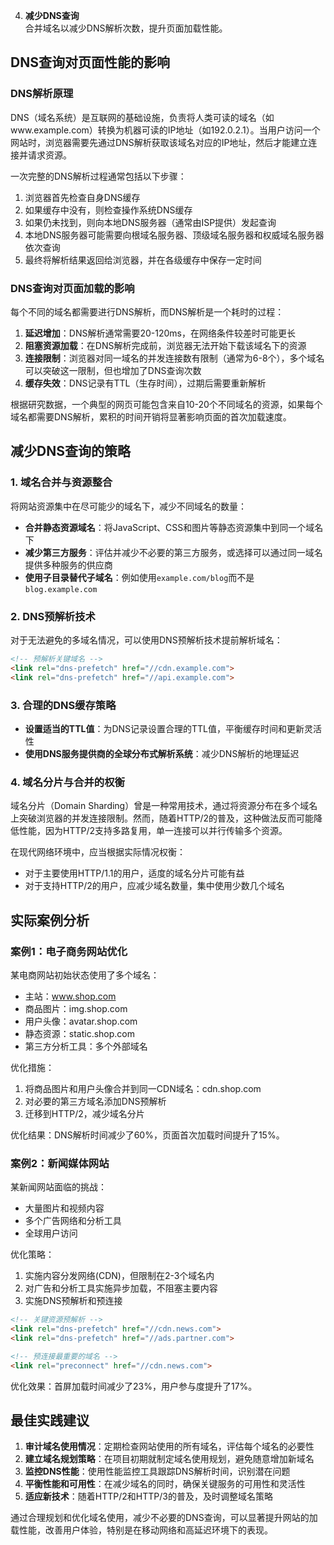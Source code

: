 4. **减少DNS查询**  
   合并域名以减少DNS解析次数，提升页面加载性能。  

## DNS查询对页面性能的影响

### DNS解析原理
DNS（域名系统）是互联网的基础设施，负责将人类可读的域名（如www.example.com）转换为机器可读的IP地址（如192.0.2.1）。当用户访问一个网站时，浏览器需要先通过DNS解析获取该域名对应的IP地址，然后才能建立连接并请求资源。

一次完整的DNS解析过程通常包括以下步骤：
1. 浏览器首先检查自身DNS缓存
2. 如果缓存中没有，则检查操作系统DNS缓存
3. 如果仍未找到，则向本地DNS服务器（通常由ISP提供）发起查询
4. 本地DNS服务器可能需要向根域名服务器、顶级域名服务器和权威域名服务器依次查询
5. 最终将解析结果返回给浏览器，并在各级缓存中保存一定时间

### DNS查询对页面加载的影响

每个不同的域名都需要进行DNS解析，而DNS解析是一个耗时的过程：

1. **延迟增加**：DNS解析通常需要20-120ms，在网络条件较差时可能更长
2. **阻塞资源加载**：在DNS解析完成前，浏览器无法开始下载该域名下的资源
3. **连接限制**：浏览器对同一域名的并发连接数有限制（通常为6-8个），多个域名可以突破这一限制，但也增加了DNS查询次数
4. **缓存失效**：DNS记录有TTL（生存时间），过期后需要重新解析

根据研究数据，一个典型的网页可能包含来自10-20个不同域名的资源，如果每个域名都需要DNS解析，累积的时间开销将显著影响页面的首次加载速度。

## 减少DNS查询的策略

### 1. 域名合并与资源整合

将网站资源集中在尽可能少的域名下，减少不同域名的数量：

- **合并静态资源域名**：将JavaScript、CSS和图片等静态资源集中到同一个域名下
- **减少第三方服务**：评估并减少不必要的第三方服务，或选择可以通过同一域名提供多种服务的供应商
- **使用子目录替代子域名**：例如使用`example.com/blog`而不是`blog.example.com`

### 2. DNS预解析技术

对于无法避免的多域名情况，可以使用DNS预解析技术提前解析域名：

```html
<!-- 预解析关键域名 -->
<link rel="dns-prefetch" href="//cdn.example.com">
<link rel="dns-prefetch" href="//api.example.com">
```

### 3. 合理的DNS缓存策略

- **设置适当的TTL值**：为DNS记录设置合理的TTL值，平衡缓存时间和更新灵活性
- **使用DNS服务提供商的全球分布式解析系统**：减少DNS解析的地理延迟

### 4. 域名分片与合并的权衡

域名分片（Domain Sharding）曾是一种常用技术，通过将资源分布在多个域名上突破浏览器的并发连接限制。然而，随着HTTP/2的普及，这种做法反而可能降低性能，因为HTTP/2支持多路复用，单一连接可以并行传输多个资源。

在现代网络环境中，应当根据实际情况权衡：
- 对于主要使用HTTP/1.1的用户，适度的域名分片可能有益
- 对于支持HTTP/2的用户，应减少域名数量，集中使用少数几个域名

## 实际案例分析

### 案例1：电子商务网站优化

某电商网站初始状态使用了多个域名：
- 主站：www.shop.com
- 商品图片：img.shop.com
- 用户头像：avatar.shop.com
- 静态资源：static.shop.com
- 第三方分析工具：多个外部域名

优化措施：
1. 将商品图片和用户头像合并到同一CDN域名：cdn.shop.com
2. 对必要的第三方域名添加DNS预解析
3. 迁移到HTTP/2，减少域名分片

优化结果：DNS解析时间减少了60%，页面首次加载时间提升了15%。

### 案例2：新闻媒体网站

某新闻网站面临的挑战：
- 大量图片和视频内容
- 多个广告网络和分析工具
- 全球用户访问

优化策略：
1. 实施内容分发网络(CDN)，但限制在2-3个域名内
2. 对广告和分析工具实施异步加载，不阻塞主要内容
3. 实施DNS预解析和预连接

```html
<!-- 关键资源预解析 -->
<link rel="dns-prefetch" href="//cdn.news.com">
<link rel="dns-prefetch" href="//ads.partner.com">

<!-- 预连接最重要的域名 -->
<link rel="preconnect" href="//cdn.news.com">
```

优化效果：首屏加载时间减少了23%，用户参与度提升了17%。

## 最佳实践建议

1. **审计域名使用情况**：定期检查网站使用的所有域名，评估每个域名的必要性
2. **建立域名规划策略**：在项目初期就制定域名使用规划，避免随意增加新域名
3. **监控DNS性能**：使用性能监控工具跟踪DNS解析时间，识别潜在问题
4. **平衡性能和可用性**：在减少域名的同时，确保关键服务的可用性和灵活性
5. **适应新技术**：随着HTTP/2和HTTP/3的普及，及时调整域名策略

通过合理规划和优化域名使用，减少不必要的DNS查询，可以显著提升网站的加载性能，改善用户体验，特别是在移动网络和高延迟环境下的表现。

   